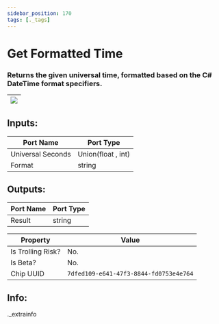 ```yaml
---
sidebar_position: 170
tags: [._tags]
---
```


# Get Formatted Time


### Returns the given universal time, formatted based on the C# DateTime format specifiers.

| ![](https://images-ext-2.discordapp.net/external/MPmIaQzlEPmgGWlgi-WxBBXt0Bjv_zWPkg1y1f_sy3s/https/www.recroomcircuits.com/image/circuit/absolute-value?width=206&height=108) |
|-----|

## Inputs:
| Port Name | Port Type |
|-----------|-----------|
| Universal Seconds | Union(float , int) |
| Format | string |

## Outputs:
| Port Name | Port Type |
|-----------|-----------|
| Result | string | 

| Property  | Value |
|-------------------|-----------|
| Is Trolling Risk? | No. |
| Is Beta? | No. |
| Chip UUID | `7dfed109-e641-47f3-8844-fd0753e4e764` |

## Info:
._extrainfo
